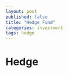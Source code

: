 ```yaml
---
layout: post
published: false
title: "Hedge Fund"
categories: investment
tags: hedge
---
```


# Hedge


